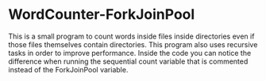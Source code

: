 # WordCounter-ForkJoinPool
This is a small program to count words inside files inside directories even if those files themselves contain directories.
This program also uses recursive tasks in order to improve performance. 
Inside the code you can notice the difference when running the sequential count variable that is commented instead of the ForkJoinPool variable.